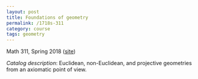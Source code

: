 ```yaml
---
layout: post
title: Foundations of geometry
permalink: /1718s-311
category: course
tags: geometry
---
```


Math 311, Spring 2018 ([site](https://scoskey.github.io/m311))<!--more-->

*Catalog description*: Euclidean, non-Euclidean, and projective geometries from an axiomatic point of view.
